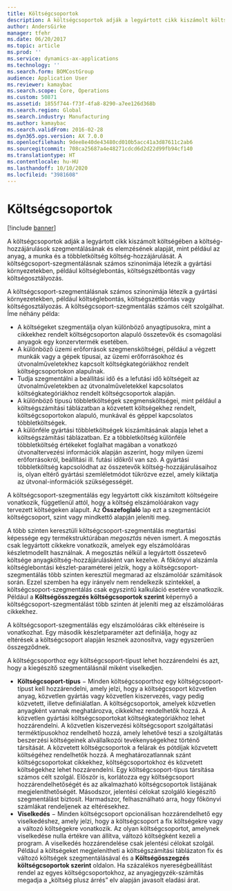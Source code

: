 ```yaml
---
title: Költségcsoportok
description: A költségcsoportok adják a legyártott cikk kiszámolt költségében a költség-hozzájárulások szegmentálásának és elemzésének alapját, mint például az anyag, a munka és a többletköltség költség-hozzájárulását. A költségcsoport-szegmentálásnak számos szinonimája létezik a gyártási környezetekben, például költséglebontás, költségszétbontás vagy költségosztályozás.
author: AndersGirke
manager: tfehr
ms.date: 06/20/2017
ms.topic: article
ms.prod: ''
ms.service: dynamics-ax-applications
ms.technology: ''
ms.search.form: BOMCostGroup
audience: Application User
ms.reviewer: kamaybac
ms.search.scope: Core, Operations
ms.custom: 50871
ms.assetid: 1855f744-f73f-4fa8-8290-a7ee126d368b
ms.search.region: Global
ms.search.industry: Manufacturing
ms.author: kamaybac
ms.search.validFrom: 2016-02-28
ms.dyn365.ops.version: AX 7.0.0
ms.openlocfilehash: 9dee8e40de43480cd010b5acc41a3d87611c2ab6
ms.sourcegitcommit: 708ca25687a4e48271cdcd6d2d22d99fb94cf140
ms.translationtype: HT
ms.contentlocale: hu-HU
ms.lasthandoff: 10/10/2020
ms.locfileid: "3981608"
---
```

# <a name="cost-groups"></a>Költségcsoportok

[!include [banner](../includes/banner.md)]

A költségcsoportok adják a legyártott cikk kiszámolt költségében a költség-hozzájárulások szegmentálásának és elemzésének alapját, mint például az anyag, a munka és a többletköltség költség-hozzájárulását. A költségcsoport-szegmentálásnak számos szinonimája létezik a gyártási környezetekben, például költséglebontás, költségszétbontás vagy költségosztályozás. 

A költségcsoport-szegmentálásnak számos szinonimája létezik a gyártási környezetekben, például költséglebontás, költségszétbontás vagy költségosztályozás. A költségcsoport-szegmentálás számos célt szolgálhat. Íme néhány példa:

-   A költségeket szegmentálja olyan különböző anyagtípusokra, mint a cikkekhez rendelt költségcsoporton alapuló összetevők és csomagolási anyagok egy konzervtermék esetében.
-   A különböző üzemi erőforrások szegmensköltségei, például a végzett munkák vagy a gépek típusai, az üzemi erőforrásokhoz és útvonalműveletekhez kapcsolt költségkategóriákhoz rendelt költségcsoportokon alapulnak.
-   Tudja szegmentálni a beállítási idő és a lefutási idő költségeit az útvonalműveletekben az útvonalműveletekkel kapcsolatos költségkategóriákhoz rendelt költségcsoportok alapján.
-   A különböző típusú többletköltségek szegmensköltségei, mint például a költségszámítási táblázatban a közvetett költségekhez rendelt, költségcsoportokon alapuló, munkával és géppel kapcsolatos többletköltségek.
-   A különféle gyártási többletköltségek kiszámításának alapja lehet a költségszámítási táblázatban. Ez a többletköltség különféle többletköltség értékeket foglalhat magában a vonatkozó útvonaltervezési információk alapján aszerint, hogy milyen üzemi erőforrásokról, beállítási ill. futási időkről van szó. A gyártási többletköltség kapcsolódhat az összetevők költség-hozzájárulásaihoz is, olyan eltérő gyártási szemléletmódot tükrözve ezzel, amely kiiktatja az útvonal-információk szükségességét.

A költségcsoport-szegmentálás egy legyártott cikk kiszámított költségeire vonatkozik, függetlenül attól, hogy a költség elszámolóárakon vagy tervezett költségeken alapult. Az **Összefoglaló** lap ezt a szegmentációt költségcsoport, szint vagy mindkettő alapján jeleníti meg. 

A több szinten keresztüli költségcsoport-szegmentálás megtartási képessége egy termékstruktúrában *megosztás* néven ismert. A megosztás csak legyártott cikkekre vonatkozik, amelyek egy elszámolóáras készletmodellt használnak. A megosztás nélkül a legyártott összetevő költsége anyagköltség-hozzájárulásként van kezelve. A főkönyvi alszámla költséglebontási készlet-paraméterei jelzik, hogy a költségcsoport-szegmentálás több szinten keresztül megmarad az elszámolóár számítások során. Ezzel szemben ha egy irányelv nem rendelkezik szintekkel, a költségcsoport-szegmentálás csak egyszintű kalkuláció esetére vonatkozik. Például a **Költségösszegzés költségcsoportok szerint** képernyő a költségcsoport-szegmentálást több szinten át jeleníti meg az elszámolóáras cikkekhez. 

A költségcsoport-szegmentálás egy elszámolóáras cikk eltéréseire is vonatkozhat. Egy második készletparaméter azt definiálja, hogy az eltérések a költségcsoport alapján lesznek azonosítva, vagy egyszerűen összegződnek. 

A költségcsoporthoz egy költségcsoport-típust lehet hozzárendelni és azt, hogy a kiegészítő szegmentálásnál miként viselkedjen.

-   **Költségcsoport-típus** − Minden költségcsoporthoz egy költségcsoport-típust kell hozzárendelni, amely jelzi, hogy a költségcsoport közvetlen anyag, közvetlen gyártás vagy közvetlen kiszervezés, vagy pedig közvetett, illetve definiálatlan. A költségcsoportok, amelyek közvetlen anyagként vannak meghatározva, cikkekhez rendelhetők hozzá. A közvetlen gyártási költségcsoportokat költségkategóriákhoz lehet hozzárendelni. A közvetlen kiszervezési költségcsoport szolgáltatási terméktípusokhoz rendelhető hozzá, amely lehetővé teszi a szolgáltatás beszerzési költségeinek alvállalkozói tevékenységekhez történő társítását. A közvetett költségcsoportok a felárak és pótdíjak közvetett költségéhez rendelhetők hozzá. A meghatározatlannak szánt költségcsoportokat cikkekhez, költségcsoportokhoz és közvetett költségekhez lehet hozzárendelni. Egy költségcsoport-típus társítása számos célt szolgál. Először is, korlátozza egy költségcsoport hozzárendelhetőségét és az alkalmazható költségcsoportok listájának megjeleníthetőségét. Másodszor, jelentési célokat szolgáló kiegészítő szegmentálást biztosít. Harmadszor, felhasználható arra, hogy főkönyvi számlákat rendeljenek az eltérésekhez.
-   **Viselkedés** − Minden költségcsoport opcionálisan hozzárendelhető egy viselkedéshez, amely jelzi, hogy a költségcsoport a fix költségekre vagy a változó költségekre vonatkozik. Az olyan költségcsoportot, amelynek viselkedése nulla értékre van állítva, változó költségként kezeli a program. A viselkedés hozzárendelése csak jelentési célokat szolgál. Például a költségeket megjelenítheti a költségszámítási táblázaton fix és változó költségek szegmentálásával és a **Költségösszegzés költségcsoportok szerint** oldalon. Ha százalékos nyereségbeállítást rendel az egyes költségcsoportokhoz, az anyagjegyzék-számítás megadja a „költség plusz árrés” elv alapján javasolt eladási árat.




